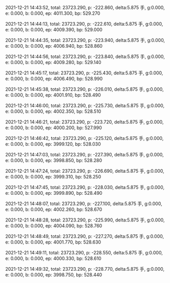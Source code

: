 2021-12-21 14:43:52, total: 23723.290, p: -222.860, delta:5.875 手, g:0.000, e: 0.000, b: 0.000, ep: 4011.300, bp: 529.270

2021-12-21 14:44:13, total: 23723.290, p: -222.610, delta:5.875 手, g:0.000, e: 0.000, b: 0.000, ep: 4009.390, bp: 529.000

2021-12-21 14:44:35, total: 23723.290, p: -223.940, delta:5.875 手, g:0.000, e: 0.000, b: 0.000, ep: 4006.940, bp: 528.860

2021-12-21 14:44:56, total: 23723.290, p: -223.840, delta:5.875 手, g:0.000, e: 0.000, b: 0.000, ep: 4009.280, bp: 529.140

2021-12-21 14:45:17, total: 23723.290, p: -225.430, delta:5.875 手, g:0.000, e: 0.000, b: 0.000, ep: 4006.490, bp: 528.990

2021-12-21 14:45:38, total: 23723.290, p: -226.010, delta:5.875 手, g:0.000, e: 0.000, b: 0.000, ep: 4001.910, bp: 528.490

2021-12-21 14:46:00, total: 23723.290, p: -225.730, delta:5.875 手, g:0.000, e: 0.000, b: 0.000, ep: 4002.350, bp: 528.510

2021-12-21 14:46:21, total: 23723.290, p: -223.720, delta:5.875 手, g:0.000, e: 0.000, b: 0.000, ep: 4000.200, bp: 527.990

2021-12-21 14:46:42, total: 23723.290, p: -225.120, delta:5.875 手, g:0.000, e: 0.000, b: 0.000, ep: 3999.120, bp: 528.030

2021-12-21 14:47:03, total: 23723.290, p: -227.390, delta:5.875 手, g:0.000, e: 0.000, b: 0.000, ep: 3998.850, bp: 528.280

2021-12-21 14:47:24, total: 23723.290, p: -226.690, delta:5.875 手, g:0.000, e: 0.000, b: 0.000, ep: 3999.310, bp: 528.250

2021-12-21 14:47:45, total: 23723.290, p: -228.030, delta:5.875 手, g:0.000, e: 0.000, b: 0.000, ep: 3999.890, bp: 528.490

2021-12-21 14:48:07, total: 23723.290, p: -227.100, delta:5.875 手, g:0.000, e: 0.000, b: 0.000, ep: 4002.260, bp: 528.670

2021-12-21 14:48:28, total: 23723.290, p: -225.990, delta:5.875 手, g:0.000, e: 0.000, b: 0.000, ep: 4004.090, bp: 528.760

2021-12-21 14:48:49, total: 23723.290, p: -227.270, delta:5.875 手, g:0.000, e: 0.000, b: 0.000, ep: 4001.770, bp: 528.630

2021-12-21 14:49:11, total: 23723.290, p: -228.550, delta:5.875 手, g:0.000, e: 0.000, b: 0.000, ep: 4000.330, bp: 528.610

2021-12-21 14:49:32, total: 23723.290, p: -228.770, delta:5.875 手, g:0.000, e: 0.000, b: 0.000, ep: 3998.750, bp: 528.440